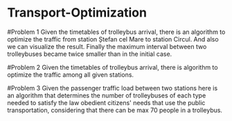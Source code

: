 # Transport-Optimization

#Problem 1
Given the timetables of trolleybus arrival, there is  an algorithm to optimize the traffic from station Ștefan cel Mare to station Circul. And also we can visualize the result. Finally the maximum interval between two trolleybuses became twice smaller than in the initial case.


#Problem 2
Given the timetables of trolleybus arrival, there is algorithm to optimize the traffic among all given stations.

#Problem 3
Given the passenger traffic load between two stations here is an algorithm that determines the number of trolleybuses of each type needed to satisfy the law obedient citizens' needs that use the public transportation,
considering that there can be max 70 people in a trolleybus.
